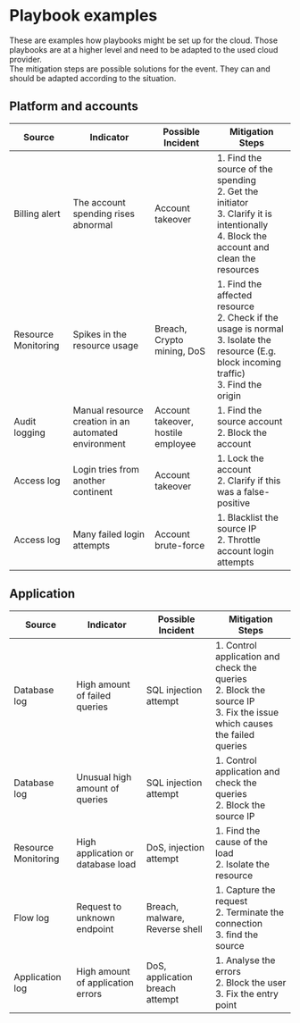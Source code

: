 # Playbook examples
These are examples how playbooks might be set up for the cloud. Those playbooks are at a higher level and need to be
adapted to the used cloud provider.  
The mitigation steps are possible solutions for the event. They can and should be adapted according to the situation.

## Platform and accounts

| Source        | Indicator                           | Possible Incident | Mitigation Steps                |
|---------------|-------------------------------------|-------------------|---------------------------------|
| Billing alert | The account spending rises abnormal | Account takeover  | 1. Find the source of the spending<br>2. Get the initiator<br>3. Clarify it is intentionally<br>4. Block the account and clean the resources |
| Resource Monitoring | Spikes in the resource usage  | Breach, Crypto mining, DoS | 1. Find the affected resource<br>2. Check if the usage is normal<br>3. Isolate the resource (E.g. block incoming traffic)<br>3. Find the origin |
| Audit logging | Manual resource creation in an automated environment | Account takeover, hostile employee | 1. Find the source account <br>2. Block the account |  
| Access log | Login tries from another continent | Account takeover | 1. Lock the account<br>2. Clarify if this was a false-positive |
| Access log | Many failed login attempts | Account brute-force | 1. Blacklist the source IP<br>2. Throttle account login attempts | 

## Application

| Source        | Indicator                           | Possible Incident | Mitigation Steps                |
|---------------|-------------------------------------|-------------------|---------------------------------|
| Database log  | High amount of failed queries       | SQL injection attempt | 1. Control application and check the queries<br> 2. Block the source IP<br>3. Fix the issue which causes the failed queries |
| Database log  | Unusual high amount of queries      | SQL injection attempt | 1. Control application and check the queries<br> 2. Block the source IP |
| Resource Monitoring | High application or database load | DoS, injection attempt | 1. Find the cause of the load<br>2. Isolate the resource<br> |
| Flow log      | Request to unknown endpoint | Breach, malware, Reverse shell | 1. Capture the request<br>2. Terminate the connection<br>3. find the source |
| Application log | High amount of application errors | DoS, application breach attempt | 1. Analyse the errors<br>2. Block the user<br> 3. Fix the entry point |
 



